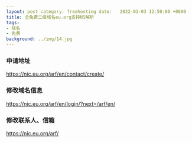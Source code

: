 ```yaml
---
layout: post category: freehosting date:   2022-01-03 12:50:00 +0800
title: 全免费二级域名eu.org支持NS解析
tags:
- 域名
- 免费
background: ../img/14.jpg
---
```



### 申请地址<br>
https://nic.eu.org/arf/en/contact/create/

### 修改域名信息<br>
https://nic.eu.org/arf/en/login/?next=/arf/en/

### 修改联系人、信箱<br>
https://nic.eu.org/arf/



